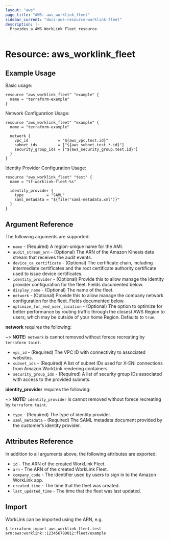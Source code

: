 ```yaml
---
layout: "aws"
page_title: "AWS: aws_worklink_fleet"
sidebar_current: "docs-aws-resource-worklink-fleet"
description: |-
  Provides a AWS WorkLink Fleet resource.
---
```


# Resource: aws_worklink_fleet

## Example Usage

Basic usage:

```hcl
resource "aws_worklink_fleet" "example" {
  name = "terraform-example"
}
```

Network Configuration Usage:

```hcl
resource "aws_worklink_fleet" "example" {
  name = "terraform-example"

  network {
    vpc_id             = "${aws_vpc.test.id}"
    subnet_ids         = ["${aws_subnet.test.*.id}"]
    security_group_ids = ["${aws_security_group.test.id}"]
  }
}
```

Identity Provider Configuration Usage:

```hcl
resource "aws_worklink_fleet" "test" {
  name = "tf-worklink-fleet-%s"

  identity_provider {
    type          = "SAML"
    saml_metadata = "${file("saml-metadata.xml")}"
  }
}
```


## Argument Reference

The following arguments are supported:

* `name` - (Required) A region-unique name for the AMI.
* `audit_stream_arn` - (Optional) The ARN of the Amazon Kinesis data stream that receives the audit events.
* `device_ca_certificate` - (Optional) The certificate chain, including intermediate certificates and the root certificate authority certificate used to issue device certificates.
* `identity_provider` - (Optional) Provide this to allow manage the identity provider configuration for the fleet. Fields documented below.
* `display_name` - (Optional) The name of the fleet.
* `network` - (Optional) Provide this to allow manage the company network configuration for the fleet. Fields documented below.
* `optimize_for_end_user_location` - (Optional) The option to optimize for better performance by routing traffic through the closest AWS Region to users, which may be outside of your home Region. Defaults to `true`.

**network** requires the following:

~> **NOTE:** `network` is cannot removed without forece recreating by `terraform taint`.

* `vpc_id` - (Required) The VPC ID with connectivity to associated websites.
* `subnet_ids` - (Required) A list of subnet IDs used for X-ENI connections from Amazon WorkLink rendering containers.
* `security_group_ids` - (Required) A list of security group IDs associated with access to the provided subnets.

**identity_provider** requires the following:

~> **NOTE:** `identity_provider` is cannot removed without forece recreating by `terraform taint`.

* `type` - (Required) The type of identity provider.
* `saml_metadata` - (Required) The SAML metadata document provided by the customer’s identity provider.

## Attributes Reference

In addition to all arguments above, the following attributes are exported:

* `id` - The ARN of the created WorkLink Fleet.
* `arn` - The ARN of the created WorkLink Fleet.
* `company_code` - The identifier used by users to sign in to the Amazon WorkLink app.
* `created_time` - The time that the fleet was created.
* `last_updated_time` - The time that the fleet was last updated.

## Import

WorkLink can be imported using the ARN, e.g.

```
$ terraform import aws_worklink_fleet.test arn:aws:worklink::123456789012:fleet/example
```